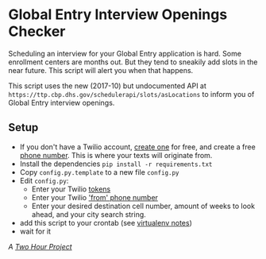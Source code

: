 # Global Entry Interview Openings Checker

Scheduling an interview for your Global Entry application is hard. Some enrollment centers are months out. But they tend to sneakily add slots in the near future. This script will alert you when that happens.

This script uses the new (2017-10) but undocumented API at `https://ttp.cbp.dhs.gov/schedulerapi/slots/asLocations` to inform you of Global Entry interview openings.

## Setup

- If you don't have a Twilio account, [create one]() for free, and create a free [phone number](https://www.twilio.com/console/phone-numbers). This is where your texts will originate from.
- Install the dependencies `pip install -r requirements.txt`
- Copy `config.py.template` to a new file `config.py`
- Edit `config.py`:
  - Enter your Twilio [tokens](https://www.twilio.com/console)
  - Enter your Twilio ['from' phone number](https://www.twilio.com/console/phone-numbers)
  - Enter your desired destination cell number, amount of weeks to look ahead, and your city search string.
- add this script to your crontab (see [virtualenv notes](https://stackoverflow.com/questions/3287038/cron-and-virtualenv))
- wait for it

*A [Two Hour Project](http://ma.rtijn.org/two-hour-projects/)*